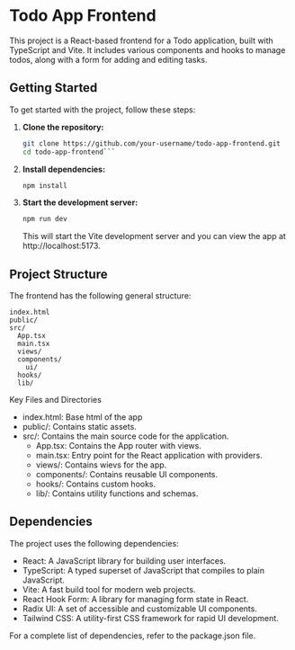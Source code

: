 # Todo App Frontend

This project is a React-based frontend for a Todo application, built with TypeScript and Vite. It includes various components and hooks to manage todos, along with a form for adding and editing tasks.


## Getting Started

To get started with the project, follow these steps:

1. **Clone the repository:**

   ```sh
   git clone https://github.com/your-username/todo-app-frontend.git
   cd todo-app-frontend```

2. **Install dependencies:**
    ```sh
    npm install
    ```

3. **Start the development server:**
    ```sh
    npm run dev
    ```
    This will start the Vite development server and you can view the app at http://localhost:5173.

## Project Structure
The frontend has the following general structure:

```
index.html 
public/ 
src/
  App.tsx
  main.tsx
  views/
  components/
    ui/
  hooks/
  lib/
```

Key Files and Directories

- index.html: Base html of the app
- public/: Contains static assets.
- src/: Contains the main source code for the application.
  - App.tsx: Contains the App router with views.
  - main.tsx: Entry point for the React application with providers.
  - views/: Contains wievs for the app.
  - components/: Contains reusable UI components.
  - hooks/: Contains custom hooks.
  - lib/: Contains utility functions and schemas.


## Dependencies

The project uses the following dependencies:

- React: A JavaScript library for building user interfaces.
- TypeScript: A typed superset of JavaScript that compiles to plain JavaScript.
- Vite: A fast build tool for modern web projects.
- React Hook Form: A library for managing form state in React.
- Radix UI: A set of accessible and customizable UI components.
- Tailwind CSS: A utility-first CSS framework for rapid UI development.

For a complete list of dependencies, refer to the package.json file.